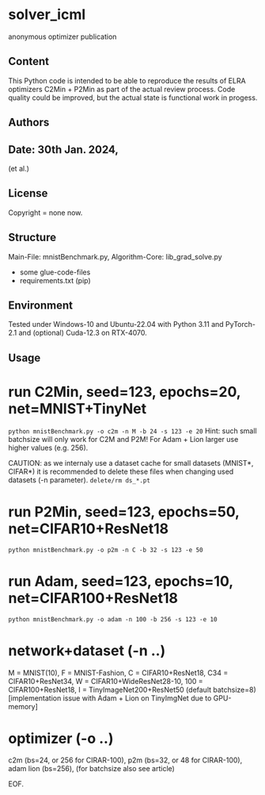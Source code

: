 # solver_icml
anonymous optimizer publication

## Content
This Python code is intended to be able to reproduce the results of ELRA optimizers C2Min + P2Min as part of the actual review process. Code quality could be improved, but the actual state is functional work in progess.

## Authors
Date: 30th Jan. 2024, 
--------
(et al.)

## License
Copyright = none now.

## Structure
Main-File: mnistBenchmark.py, 
Algorithm-Core: lib_grad_solve.py
+ some glue-code-files
+ requirements.txt (pip)

## Environment
Tested under Windows-10 and Ubuntu-22.04 with Python 3.11 and PyTorch-2.1 and (optional) Cuda-12.3 on RTX-4070.

## Usage
# run C2Min, seed=123, epochs=20, net=MNIST+TinyNet
`python mnistBenchmark.py -o c2m -n M -b 24 -s 123 -e 20`
Hint: such small batchsize will only work for C2M and P2M! For Adam + Lion larger use higher values (e.g. 256).

CAUTION: as we internaly use a dataset cache for small datasets (MNIST*, CIFAR*) it is recommended to delete these files when changing used datasets (-n parameter).
`delete/rm ds_*.pt`

# run P2Min, seed=123, epochs=50, net=CIFAR10+ResNet18
`python mnistBenchmark.py -o p2m -n C -b 32 -s 123 -e 50`

# run Adam, seed=123, epochs=10, net=CIFAR100+ResNet18
`python mnistBenchmark.py -o adam -n 100 -b 256 -s 123 -e 10`

# network+dataset (-n ..)
M = MNIST(10), 
F = MNIST-Fashion, 
C = CIFAR10+ResNet18, 
C34 = CIFAR10+ResNet34, 
W = CIFAR10+WideResNet28-10, 
100 = CIFAR100+ResNet18, 
I = TinyImageNet200+ResNet50 (default batchsize=8) [implementation issue with Adam + Lion on TinyImgNet due to GPU-memory]

# optimizer (-o ..)
c2m (bs=24, or 256 for CIRAR-100),
p2m (bs=32, or 48 for CIRAR-100),
adam lion (bs=256),
(for batchsize also see article)

EOF.
